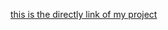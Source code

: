 [this is the directly link of my project](https://ameur07171.github.io/project-pixel-art-maker-starter-master/)
